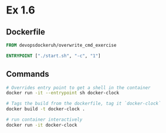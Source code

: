 # Ex 1.6

## Dockerfile

```dockerfile
FROM devopsdockeruh/overwrite_cmd_exercise

ENTRYPOINT ["./start.sh", "-c", "1"]
```

## Commands

```sh
# Overrides entry point to get a shell in the container
docker run -it --entrypoint sh docker-clock

# Tags the build from the dockerfile, tag it `docker-clock`
docker build -t docker-clock .

# run container interactively
docker run -it docker-clock
```
